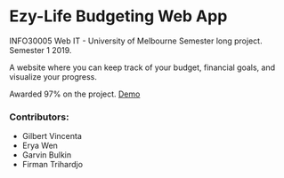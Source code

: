 # Ezy-Life Budgeting Web App
INFO30005 Web IT - University of Melbourne Semester long project. Semester 1 2019. 

A website where you can keep track of your budget, financial goals, and visualize your progress.

Awarded 97% on the project. [Demo](ezy-life.herokuapp.com/)

### Contributors:
- Gilbert Vincenta
- Erya Wen
- Garvin Bulkin
- Firman Trihardjo
